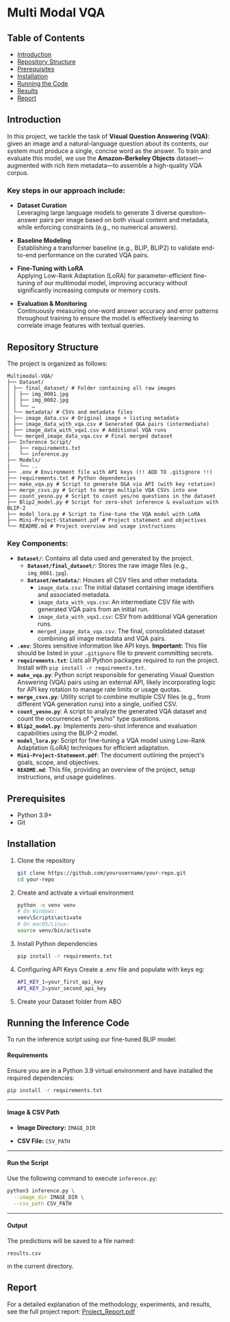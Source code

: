 # Multi Modal VQA

## Table of Contents
- [Introduction](#introduction)  
- [Repository Structure](#repository-structure)  
- [Prerequisites](#prerequisites)  
- [Installation](#installation)  
- [Running the Code](#running-the-inference-code)  
- [Results](#results)  
- [Report](#report)  

## Introduction

In this project, we tackle the task of **Visual Question Answering (VQA)**: given an image and a natural-language question about its contents, our system must produce a single, concise word as the answer. To train and evaluate this model, we use the **Amazon–Berkeley Objects** dataset—augmented with rich item metadata—to assemble a high-quality VQA corpus.

### Key steps in our approach include:

- **Dataset Curation**  
  Leveraging large language models to generate 3 diverse question–answer pairs per image based on both visual content and metadata, while enforcing constraints (e.g., no numerical answers).

- **Baseline Modeling**  
  Establishing a transformer baseline (e.g., BLIP, BLIP2) to validate end-to-end performance on the curated VQA pairs.

- **Fine-Tuning with LoRA**  
  Applying Low-Rank Adaptation (LoRA) for parameter-efficient fine-tuning of our multimodal model, improving accuracy without significantly increasing compute or memory costs.

- **Evaluation & Monitoring**  
  Continuously measuring one-word answer accuracy and error patterns throughout training to ensure the model is effectively learning to correlate image features with textual queries.  

## Repository Structure

The project is organized as follows:
```
Multimodal-VQA/
├── Dataset/
│ ├── final_dataset/ # Folder containing all raw images
│ │ ├── img_0001.jpg
│ │ ├── img_0002.jpg
│ │ └── …
│ └── metadata/ # CSVs and metadata files
│ ├── image_data.csv # Original image + listing metadata
│ ├── image_data_with_vqa.csv # Generated Q&A pairs (intermediate)
│ ├── image_data_with_vqa1.csv # Additional VQA runs
│ └── merged_image_data_vqa.csv # Final merged dataset
├── Inference Script/
|   ├── requirements.txt
|   └── inference.py
├── Models/
|   └── ..
├── .env # Environment file with API keys (!! ADD TO .gitignore !!)
├── requirements.txt # Python dependencies
├── make_vqa.py # Script to generate Q&A via API (with key rotation)
├── merge_csvs.py # Script to merge multiple VQA CSVs into one
├── count_yesno.py # Script to count yes/no questions in the dataset
├── Blip2_model.py # Script for zero‐shot inference & evaluation with BLIP-2
├── model_lora.py # Script to fine-tune the VQA model with LoRA
├── Mini-Project-Statement.pdf # Project statement and objectives
└── README.md # Project overview and usage instructions
```


### Key Components:

*   **`Dataset/`**: Contains all data used and generated by the project.
    *   **`Dataset/final_dataset/`**: Stores the raw image files (e.g., `img_0001.jpg`).
    *   **`Dataset/metadata/`**: Houses all CSV files and other metadata.
        *   `image_data.csv`: The initial dataset containing image identifiers and associated metadata.
        *   `image_data_with_vqa.csv`: An intermediate CSV file with generated VQA pairs from an initial run.
        *   `image_data_with_vqa1.csv`: CSV from additional VQA generation runs.
        *   `merged_image_data_vqa.csv`: The final, consolidated dataset combining all image metadata and VQA pairs.
*   **`.env`**: Stores sensitive information like API keys. **Important:** This file should be listed in your `.gitignore` file to prevent committing secrets.
*   **`requirements.txt`**: Lists all Python packages required to run the project. Install with `pip install -r requirements.txt`.
*   **`make_vqa.py`**: Python script responsible for generating Visual Question Answering (VQA) pairs using an external API, likely incorporating logic for API key rotation to manage rate limits or usage quotas.
*   **`merge_csvs.py`**: Utility script to combine multiple CSV files (e.g., from different VQA generation runs) into a single, unified CSV.
*   **`count_yesno.py`**: A script to analyze the generated VQA dataset and count the occurrences of "yes/no" type questions.
*   **`Blip2_model.py`**: Implements zero-shot inference and evaluation capabilities using the BLIP-2 model.
*   **`model_lora.py`**: Script for fine-tuning a VQA model using Low-Rank Adaptation (LoRA) techniques for efficient adaptation.
*   **`Mini-Project-Statement.pdf`**: The document outlining the project's goals, scope, and objectives.
*   **`README.md`**: This file, providing an overview of the project, setup instructions, and usage guidelines.


## Prerequisites
- Python 3.9+
- Git  

## Installation
1. Clone the repository  
   ```bash
   git clone https://github.com/yourusername/your-repo.git
   cd your-repo
   ```
2. Create and activate a virtual environment
    ```bash
    python -m venv venv
    # On Windows:
    venv\Scripts\activate
    # On macOS/Linux:
    source venv/bin/activate
    ```
3. Install Python dependencies
    ```bash
    pip install -r requirements.txt
    ```
4. Configuring API Keys 
    Create a  .env file and populate with keys eg:
    ```bash
    API_KEY_1=your_first_api_key
    API_KEY_2=your_second_api_key
    ```
5. Create your Dataset folder from ABO

## Running the Inference Code

To run the inference script using our fine-tuned BLIP model:

#### Requirements

Ensure you are in a Python 3.9 virtual environment and have installed the required dependencies:

```bash
pip install -r requirements.txt
```

---

#### Image & CSV Path

* **Image Directory:**
   `IMAGE_DIR`

* **CSV File:**
  `CSV_PATH`

---

#### Run the Script

Use the following command to execute `inference.py`:

```bash
python3 inference.py \
  --image_dir IMAGE_DIR \
  --csv_path CSV_PATH
```

---

#### Output

The predictions will be saved to a file named:

```
results.csv
```

in the current directory.


## Report 
For a detailed explanation of the methodology, experiments, and results, see the full project report:
[Project_Report.pdf](https://github.com/nathanmathewv/Multimodal-VQA/blob/main/VR_Report.pdf)
